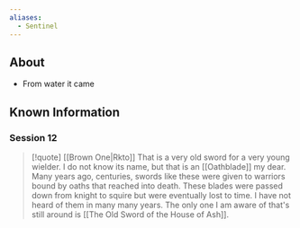 ```yaml
---
aliases:
  - Sentinel
---
```

## About

- From water it came

## Known Information

### Session 12

> [!quote] [[Brown One|Rkto]]
> That is a very old sword for a very young wielder. I do not know its name, but that is an [[Oathblade]] my dear. Many years ago, centuries, swords like these were given to warriors bound by oaths that reached into death. These blades were passed down from knight to squire but were eventually lost to time. I have not heard of them in many many years. The only one I am aware of that's still around is [[The Old Sword of the House of Ash]].